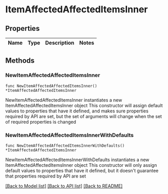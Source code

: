 # ItemAffectedAffectedItemsInner

## Properties

Name | Type | Description | Notes
------------ | ------------- | ------------- | -------------

## Methods

### NewItemAffectedAffectedItemsInner

`func NewItemAffectedAffectedItemsInner() *ItemAffectedAffectedItemsInner`

NewItemAffectedAffectedItemsInner instantiates a new ItemAffectedAffectedItemsInner object
This constructor will assign default values to properties that have it defined,
and makes sure properties required by API are set, but the set of arguments
will change when the set of required properties is changed

### NewItemAffectedAffectedItemsInnerWithDefaults

`func NewItemAffectedAffectedItemsInnerWithDefaults() *ItemAffectedAffectedItemsInner`

NewItemAffectedAffectedItemsInnerWithDefaults instantiates a new ItemAffectedAffectedItemsInner object
This constructor will only assign default values to properties that have it defined,
but it doesn't guarantee that properties required by API are set


[[Back to Model list]](../README.md#documentation-for-models) [[Back to API list]](../README.md#documentation-for-api-endpoints) [[Back to README]](../README.md)


